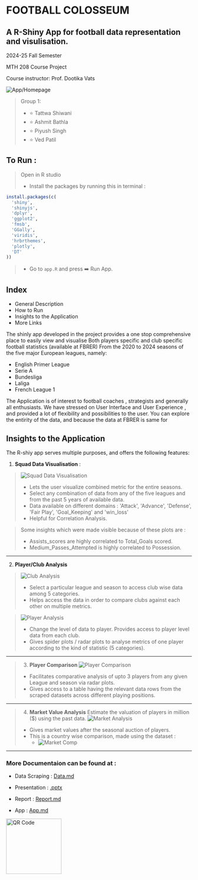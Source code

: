 # FOOTBALL COLOSSEUM
## A R-Shiny App for football data representation and visulisation. 

2024-25 Fall Semester 

MTH 208 Course Project

Course instructor: Prof. Dootika Vats

![App/Homepage](/Images/HomePage.png)

> Group 1: 
>- ⭐ Tattwa Shiwani
>- ⭐ Ashmit Bathla
>- ⭐ Piyush Singh
>- ⭐ Ved Patil

## To Run : 
> Open in R studio
>- Install the packages by running this in terminal : 
```R
install.packages(c(
  'shiny',
  'shinyjs',
  'dplyr',
  'ggplot2',
  'fmsb',
  'GGally',
  'viridis',
  'hrbrthemes',
  'plotly',
  'DT'
))
```
>- Go to `app.R` and press ➡️ Run App.

## Index
- General Description
- How to Run
- Insights to the Application
- More Links

The shinly app developed in the project provides a one stop comprehensive place to easily view and visualise Both players specific and club specific football statistics (available at FBRER) From the 2020 to 2024 seasons of the five major European leagues, namely:
- English Primer League
- Serie A
- Bundesliga
- Laliga 
- French League 1 

The Application is of interest to football coaches , strategists and generally all enthusiasts. We have stressed on User Interface and User Experience , and provided a lot of flexibility and possibilities to the user. You can explore the entirity of the data, and because the data at FBRER is same for 

## Insights to the Application 

The R-shiy app serves multiple purposes, and offers the following features: 

1. **Squad Data Visualisation** : 
>   ![Squad Data Visualisation](Images\page_1.png)
>   - Lets the user visualize combined metric for the entire seasons.
>   - Select any combination of data from any of the five leagues and from the past 5 years of available data.
>   - Data available on different domains : 'Attack', 'Advance', 'Defense', 'Fair Play', 'Goal_Keeping' and 'win_loss' 
>   - Helpful for Correlation Analysis. 

> Some insights which were made visible because of these plots are : 
>- Assists_scores are highly correlated to Total_Goals scored.
>- Medium_Passes_Attempted is highly correlated to Possession.

---

2) **Player/Club Analysis** 
> ![Club Analysis](Images\page_2a.png)
>   - Select a particular league and season to access club wise data among 5 categories.
>   - Helps access the data in order to compare clubs against each other on multiple metrics.

> ![Player Analysis](Images\page_2b.png)
>   - Change the level of data to player. Provides access to player level data from each club.
>   - Gives spider plots / radar plots to analyse metrics of one player according to the kind of statistic (5 categories).

---

>3) **Player Comparison** 
> ![Player Comparison](Images\page_3.png)
>   - Facilitates comparative analysis of upto 3 players from any given League and season via radar plots.
>   - Gives access to a table having the relevant data rows from the scraped datasets across different playing positions.

---

>4) **Market Value Analysis** Estimate the valuation of players in million ($) using the past data.
> ![Market Analysis](Images\page_4.png)
>   - Gives market values after the seasonal auction of players.
>   - This is a country wise comparison, made using the dataset : 
>       - ![Market Comp](Images\page_4b.png)
--- 

### More Documentaion can be found at :

- Data Scraping : [Data.md](./Data/README.md)

- Presentation : [.pptx](./Presentation/Presentation.pptx)

- Report : [Report.md](./Report/README.md)

- App : [App.md](./ShinyApp/README.md)

<div style="display: flex; align-items: center;">
    <img src="project/qr-code.png" alt="QR Code" style="width:150px; height:auto; margin-right: 15px;">
</div>

